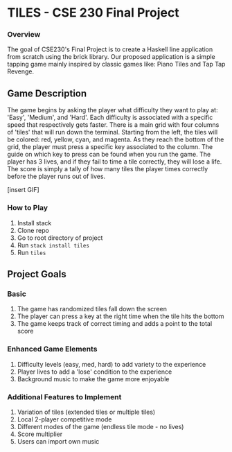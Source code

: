# TILES - CSE 230 Final Project

### Overview

The goal of CSE230's Final Project is to create a Haskell line application from scratch using the brick library. Our proposed application is a simple tapping game mainly inspired by classic games like: Piano Tiles and Tap Tap Revenge.

## Game Description
The game begins by asking the player what difficulty they want to play at: 'Easy', 'Medium', and 'Hard'. Each difficulty is associated with a specific speed that respectively gets faster. There is a main grid with four columns of 'tiles' that will run down the terminal. Starting from the left, the tiles will be colored: red, yellow, cyan, and magenta. As they reach the bottom of the grid, the player must press a specific key associated to the column. The guide on which key to press can be found when you run the game. The player has 3 lives, and if they fail to time a tile correctly, they will lose a life. The score is simply a tally of how many tiles the player times correctly before the player runs out of lives.

[insert GIF]

### How to Play
1. Install stack
2. Clone repo
3. Go to root directory of project
4. Run <code>stack install tiles</code>
5. Run <code>tiles</code>

## Project Goals

### Basic
1. The game has randomized tiles fall down the screen
2. The player can press a key at the right time when the tile hits the bottom
3. The game keeps track of correct timing and adds a point to the total score

### Enhanced Game Elements
1. Difficulty levels (easy, med, hard) to add variety to the experience
2. Player lives to add a 'lose' condition to the experience
3. Background music to make the game more enjoyable

### Additional Features to Implement
1. Variation of tiles (extended tiles or multiple tiles)
2. Local 2-player competitive mode
3. Different modes of the game (endless tile mode - no lives)
4. Score multiplier
5. Users can import own music
